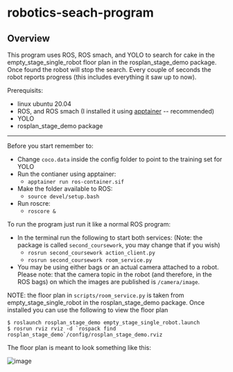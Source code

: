 # robotics-seach-program

## Overview
This program uses ROS, ROS smach, and YOLO to search for cake in the empty_stage_single_robot floor plan in the rosplan_stage_demo package. 
Once found the robot will stop the search. Every couple of seconds the robot reports progress (this includes everything it saw up to now).

Prerequisits:
- linux ubuntu 20.04
- ROS, and ROS smach (I installed it using [apptainer](https://apptainer.org/docs/admin/main/installation.html) -- recommended)
- YOLO
- rosplan_stage_demo package

---


Before you start remember to:
- Change `coco.data` inside the config folder to point to the training set for YOLO
- Run the contianer using apptainer:
  - `apptainer run ros-container.sif`
- Make the folder available to ROS:
  - `source devel/setup.bash`
- Run roscre:
  - `roscore &`

To run the program just run it like a normal ROS program:
- In the terminal run the following to start both services: (Note: the package is called `second_coursework`, you may change that if you wish)
  - `rosrun second_coursework action_client.py`
  - `rosrun second_coursework room_service.py`
- You may be using either bags or an actual camera attached to a robot. Please note: that the camera topic in the robot (and therefore, in the ROS bags) on which the
images are published is `/camera/image`.

NOTE: the floor plan in `scripts/room_service.py` is taken from empty_stage_single_robot in the rosplan_stage_demo package. Once installed you can use the following to view the floor plan
```
$ roslaunch rosplan_stage_demo empty_stage_single_robot.launch
$ rosrun rviz rviz -d `rospack find rosplan_stage_demo`/config/rosplan_stage_demo.rviz
```
The floor plan is meant to look something like this:

![image](https://github.com/serge-21/robotics-seach-program/assets/26350015/e9f8600a-c256-4129-abf9-2237281528a4)
